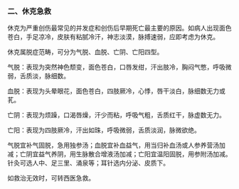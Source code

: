 ### 二、休克急救

休克为严重创伤最常见的并发症和创伤后早期死亡最主要的原因。如病人出现面色苍白，手足凉冷，皮肤有粘腻冷汗，神志淡漠，脉搏速弱，应即考虑为休克。

休克属脱症范畴，可分为气脱、血脱、亡阴、亡阳四型。

气脱：表现为突然神色颓变，面色苍白，口唇发绀，汗出肢冷，胸闷气憋，呼吸微弱，舌质淡，脉细数。

血脱：表现为头晕眼花，面色苍白，四肢厥冷，心悸，唇干淡白，脉细数无力或芤。

亡阴：表现为烦躁，口渴唇燥，汗少而粘，呼吸气粗，舌质红干，脉虚数无力。

亡阳：表现为四肢厥冷，汗出如珠，呼吸微弱，舌质淡润，脉微欲绝。

气脱宜补气固脱，急用独参汤；血脱宜补血益气，用当归补血汤或人参养营汤加减；亡阴宜益气养阴，用生脉散合增液汤加减；亡阳宜温阳固脱，用参附汤加减。针灸可选人中、足三里、涌泉等；耳针选内分泌、皮质下。

如救治无效时，可转西医急救。
